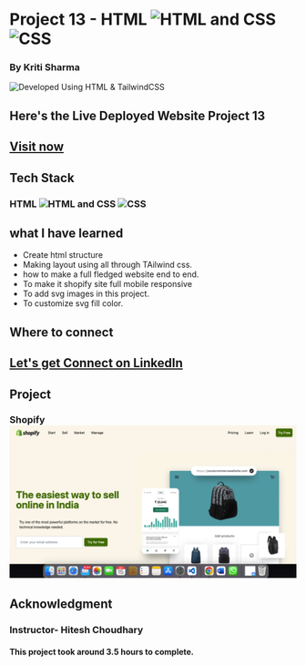 # Project 13 - HTML ![HTML](./readme_images/html-5.png)  and CSS ![CSS](./readme_images/css-3.png)

### By Kriti Sharma
![Developed Using HTML & TailwindCSS](https://img.shields.io/badge/Developed%20Using-HTML%20%26%20CSS-yellowgreen)
## Here's the Live Deployed Website Project 13
## [Visit now]()

## Tech Stack
### HTML ![HTML](./readme_images/html-5.png)  and CSS ![CSS](./readme_images/css-3.png)

## what I have learned
- Create html structure
- Making layout using all through TAilwind css.
- how to make a full fledged website end to end.
- To make it shopify site full mobile responsive
- To add svg images in this project.
- To customize svg fill color.

## Where to connect
## [Let's get Connect on LinkedIn](https://www.linkedin.com/in/kriti-sharma-1b5a60169/) 

## Project
### Shopify ![Shopify](./Assets/Screenshot%202022-09-15%20at%2011.13.11%20PM.png)

## Acknowledgment
### Instructor- Hitesh Choudhary

#### This project took around 3.5 hours to complete.